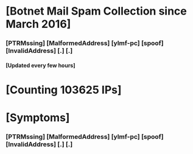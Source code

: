 # [Botnet Mail Spam Collection since March 2016]
### [PTRMssing] [MalformedAddress] [ylmf-pc] [spoof] [InvalidAddress] [.] [.]
#### [Updated every few hours]

# [Counting 103625 IPs]

# [Symptoms] 
###   [PTRMssing] [MalformedAddress] [ylmf-pc] [spoof] [InvalidAddress] [.] [.]
